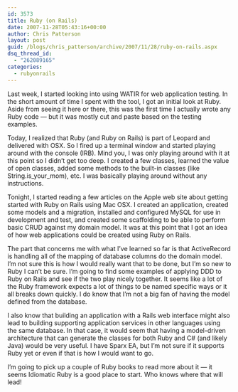 ```yaml
---
id: 3573
title: Ruby (on Rails)
date: 2007-11-28T05:43:16+00:00
author: Chris Patterson
layout: post
guid: /blogs/chris_patterson/archive/2007/11/28/ruby-on-rails.aspx
dsq_thread_id:
  - "262089165"
categories:
  - rubyonrails
---
```

Last week, I started looking into using WATIR for web application testing. In the short amount of time I spent with the tool, I got an initial look at Ruby. Aside from seeing it here or there, this was the first time I actually wrote any Ruby code &#8212; but it was mostly cut and paste based on the testing examples.

Today, I realized that Ruby (and Ruby on Rails) is part of Leopard and delivered with OSX. So I fired up a terminal window and started playing around with the console (IRB). Mind you, I was only playing around with it at this point so I didn&#8217;t get too deep. I created a few classes, learned the value of open classes, added some methods to the built-in classes (like String.is\_your\_mom), etc. I was basically playing around without any instructions.

Tonight, I started reading a few articles on the Apple web site about getting started with Ruby on Rails using Mac OSX. I created an application, created some models and a migration, installed and configured MySQL for use in development and test, and created some scaffolding to be able to perform basic CRUD against my domain model. It was at this point that I got an idea of how web applications could be created using Ruby on Rails.

The part that concerns me with what I&#8217;ve learned so far is that ActiveRecord is handling all of the mapping of database columns do the domain model. I&#8217;m not sure this is how I would really want that to be done, but I&#8217;m so new to Ruby I can&#8217;t be sure. I&#8217;m going to find some examples of applying DDD to Ruby on Rails and see if the two play nicely together. It seems like a lot of the Ruby framework expects a lot of things to be named specific ways or it all breaks down quickly. I do know that I&#8217;m not a big fan of having the model defined from the database.

I also know that building an application with a Rails web interface might also lead to building supporting application services in other languages using the same database. In that case, it would seem that having a model-driven architecture that can generate the classes for both Ruby and C# (and likely Java) would be very useful. I have Sparx EA, but I&#8217;m not sure if it supports Ruby yet or even if that is how I would want to go.

I&#8217;m going to pick up a couple of Ruby books to read more about it &#8212; it seems Idiomatic Ruby is a good place to start. Who knows where that will lead!